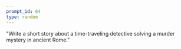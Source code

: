 ```yaml
---
prompt_id: 64
type: random
---
```


"Write a short story about a time-traveling detective solving a murder mystery in ancient Rome."

